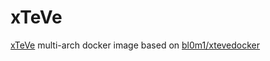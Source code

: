 # xTeVe
[xTeVe](https://github.com/xteve-project/xTeVe) multi-arch docker image based on [bl0m1/xtevedocker](https://github.com/bl0m1/xtevedocker)